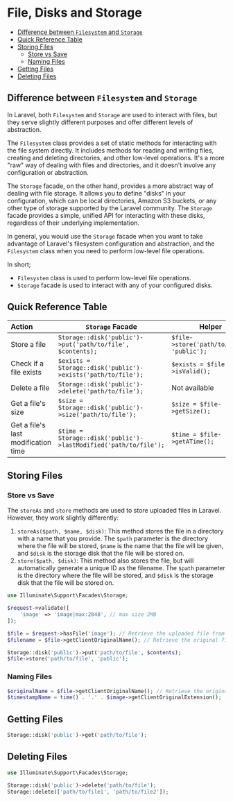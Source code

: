 # File, Disks and Storage

<!-- TOC -->

- [Difference between `Filesystem` and `Storage`](#difference-between-filesystem-and-storage)
- [Quick Reference Table](#quick-reference-table)
- [Storing Files](#storing-files)
  - [Store vs Save](#store-vs-save)
  - [Naming Files](#naming-files)
- [Getting Files](#getting-files)
- [Deleting Files](#deleting-files)

<!-- /TOC -->

<!-- if you don't specify a disk, the default disk will be used. -->

<a id="markdown-difference-between-filesystem-and-storage" name="difference-between-filesystem-and-storage"></a>

## Difference between `Filesystem` and `Storage`

In Laravel, both `Filesystem` and `Storage` are used to interact with files, but they serve
slightly different purposes and offer different levels of abstraction.

The `Filesystem` class provides a set of static methods for interacting with the file system directly.
It includes methods for reading and writing files, creating and deleting directories, and other
low-level operations. It's a more "raw" way of dealing with files and directories, and it doesn't
involve any configuration or abstraction.

The `Storage` facade, on the other hand, provides a more abstract way of dealing with file
storage. It allows you to define "disks" in your configuration, which can be local directories,
Amazon S3 buckets, or any other type of storage supported by the Laravel community. The `Storage`
facade provides a simple, unified API for interacting with these disks, regardless of their
underlying implementation.

In general, you would use the `Storage` facade when you want to take advantage of Laravel's
filesystem configuration and abstraction, and the `Filesystem` class when you need to perform
low-level file operations.

In short;

- `Filesystem` class is used to perform low-level file operations.
- `Storage` facade is used to interact with any of your configured disks.


<a id="markdown-quick-reference-table" name="quick-reference-table"></a>

## Quick Reference Table

| Action                              | `Storage` Facade                                                 | Helper                                    |
| :----------------------------------- | ---------------------------------------------------------------- | ----------------------------------------- |
| Store a file                        | `Storage::disk('public')->put('path/to/file', $contents);`       | `$file->store('path/to/file', 'public');` |
| Check if a file exists              | `$exists = Storage::disk('public')->exists('path/to/file');`     | `$exists = $file->isValid();`             |
| Delete a file                       | `Storage::disk('public')->delete('path/to/file');`               | Not available                             |
| Get a file's size                   | `$size = Storage::disk('public')->size('path/to/file');`         | `$size = $file->getSize();`               |
| Get a file's last modification time | `$time = Storage::disk('public')->lastModified('path/to/file');` | `$time = $file->getATime();`              |


<a id="markdown-storing-files" name="storing-files"></a>

## Storing Files

<a id="markdown-store-vs-save" name="store-vs-save"></a>

### Store vs Save

The `storeAs` and `store` methods are used to store uploaded files in Laravel. However, they work
slightly differently:

1. `storeAs($path, $name, $disk)`: This method <span class="txt-underline">stores the file in a
   directory with a name that you provide</span>. The `$path` parameter is the directory where the
   file will be stored, `$name` is the name that the file will be given, and `$disk` is the
   storage disk that the file will be stored on.
2. `store($path, $disk)`: This method also stores the file, but will <span class="txt-underline">
   automatically generate a unique ID as the filename</span>. The `$path` parameter is the
   directory where the file will be stored, and `$disk` is the storage disk that the file will be
   stored on.

```php
use Illuminate\Support\Facades\Storage;

$request->validate([
    'image' => 'image|max:2048', // max size 2MB
]);

$file = $request->hasFile('image'); // Retrieve the uploaded file from the request
$filename = $file->getClientOriginalName(); // Retrieve the original filename
```

```php
Storage::disk('public')->put('path/to/file', $contents);
$file->store('path/to/file', 'public');
```


<a id="markdown-naming-files" name="naming-files"></a>

### Naming Files

```php
$originalName = $file->getClientOriginalName(); // Retrieve the original filename
$timestampName = time() . '.' . $image->getClientOriginalExtension();
```

<a id="markdown-getting-files" name="getting-files"></a>

## Getting Files

```php
Storage::disk('public')->get('path/to/file');
```


<a id="markdown-deleting-files" name="deleting-files"></a>

## Deleting Files

```php
use Illuminate\Support\Facades\Storage;

Storage::disk('public')->delete('path/to/file');
Storage::delete(['path/to/file1', 'path/to/file2']);
```
